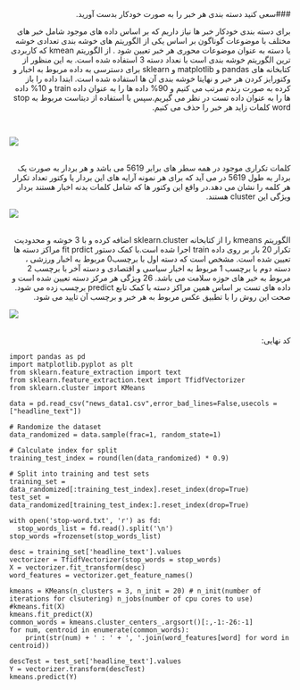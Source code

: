 <div dir="rtl">
###سعی کنید دسته بندی هر خبر را به صورت خودکار بدست آورید.
</div>
<div dir="rtl">
  
  برای دسته بندی خودکار خبر ها نیاز داریم که بر اساس داده های موجود شامل خبر های مختلف با موضوعات گوناگون بر اساس یکی از الگوریتم های خوشه بندی تعدادی خوشه یا دسته به عنوان موضوعات محوری هر خبر تعیین شود . از الگوریتم kmean که کاربردی ترین الگوریتم خوشه بندی است با نعداد دسته 3 استفاده شده است.
  به این منظور از کتابخانه های pandas و matplotlib و sklearn برای دسترسی به داده مربوط به اخبار و وکتورایز کردن هر خبر و نهایتا خوشه بندی آن ها استفاده شده است.
  ابتدا داده را باز کرده به صورت رندم مرتب می کنیم و 90% داده ها را به عنوان داده train و 10% داده ها را به عنوان داده تست در نظر می گیریم.سپس با استفاده از دیتاست مربوط به stop word کلمات زاید هر خبر را حذف می کنیم.
</div>
<br/>
  
  ![](https://github.com/semnan-university-ai/machine-learning-class/blob/main/excersiecs/mahyaghlmrz/30/image/1.jpeg)
  
<br/>
<div dir="rtl">
	کلمات تکراری موجود در همه سطر های برابر 5619  می باشد و هر بردار به صورت یک بردار به طول 5619 در می آید که برای هر نمونه آرایه های این بردار یا وکتور تعداد تکرار هر کلمه را نشان می دهد.در واقع این وکتور ها که شامل کلمات بدنه اخبار هستند بردار ویژگی این cluster هستند.
</div>  

  ![](https://github.com/semnan-university-ai/machine-learning-class/blob/main/excersiecs/mahyaghlmrz/30/image/2.jpeg)
  
<br/>
<div dir="rtl">
	الگوریتم kmeans را از کتابخانه sklearn.cluster اضافه کرده و با 3 خوشه و محدودیت تکرار 20 بار بر روی داده train اجرا شده است.با کمک دستور fit prdict مراکز دسته ها تعیین شده است. مشخص است که دسته اول با برچسب0 مربوط به اخبار ورزشی ، دسته دوم با برچسب 1 مربوط به اخبار سیاسی و اقتصادی و دسته آخر با برچسب 2 مربوط به خبر های حوزه سلامت می باشد. 26 ویژگی  هر مرکز دسته تعیین شده است و داده های تست بر اساس همین مراکز دسته با کمک تابع predict برچسب زده می شود.
	صحت این روش را با تطبیق عکس مربوط به هر خبر و برچسب آن تایید می شود.
</div>
  
  ![](https://github.com/semnan-university-ai/machine-learning-class/blob/main/excersiecs/mahyaghlmrz/30/image/3.jpeg)
  
<br/>
<div dir="rtl">
  کد نهایی:
</div>

```
import pandas as pd 
import matplotlib.pyplot as plt
from sklearn.feature_extraction import text
from sklearn.feature_extraction.text import TfidfVectorizer
from sklearn.cluster import KMeans

data = pd.read_csv("news_data1.csv",error_bad_lines=False,usecols =["headline_text"])

# Randomize the dataset
data_randomized = data.sample(frac=1, random_state=1)

# Calculate index for split
training_test_index = round(len(data_randomized) * 0.9)

# Split into training and test sets
training_set = data_randomized[:training_test_index].reset_index(drop=True)
test_set = data_randomized[training_test_index:].reset_index(drop=True)

with open('stop-word.txt', 'r') as fd:
  stop_words_list = fd.read().split('\n') 
stop_words =frozenset(stop_words_list)

desc = training_set['headline_text'].values
vectorizer = TfidfVectorizer(stop_words = stop_words)
X = vectorizer.fit_transform(desc)
word_features = vectorizer.get_feature_names()

kmeans = KMeans(n_clusters = 3, n_init = 20) # n_init(number of iterations for clsutering) n_jobs(number of cpu cores to use)
#kmeans.fit(X)
kmeans.fit_predict(X)
common_words = kmeans.cluster_centers_.argsort()[:,-1:-26:-1]
for num, centroid in enumerate(common_words):
    print(str(num) + ' : ' + ', '.join(word_features[word] for word in centroid))

descTest = test_set['headline_text'].values
Y = vectorizer.transform(descTest)
kmeans.predict(Y)

```

  
  </div>
